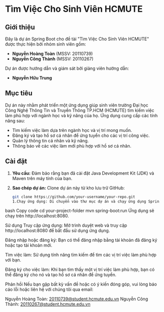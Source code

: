 # Tìm Việc Cho Sinh Viên HCMUTE

## Giới thiệu

Đây là dự án Spring Boot cho đề tài "Tìm Việc Cho Sinh Viên HCMUTE" được thực hiện bởi nhóm sinh viên gồm:

- **Nguyễn Hoàng Toàn** (MSSV: 20110739)
- **Nguyễn Công Thành** (MSSV: 20110267)

Dự án được hướng dẫn và giám sát bởi giảng viên hướng dẫn:

- **Nguyễn Hữu Trung**

## Mục tiêu

Dự án này nhằm phát triển một ứng dụng giúp sinh viên trường Đại học Công Nghệ Thông Tin và Truyền Thông TP.HCM (HCMUTE) tìm kiếm việc làm phù hợp với ngành học và kỹ năng của họ. Ứng dụng cung cấp các tính năng sau:

- Tìm kiếm việc làm dựa trên ngành học và vị trí mong muốn.
- Đăng ký và tạo hồ sơ cá nhân để ứng tuyển cho các vị trí công việc.
- Quản lý thông tin cá nhân và kỹ năng.
- Thông báo về các việc làm mới phù hợp với hồ sơ cá nhân.

## Cài đặt

1. **Yêu cầu:** Đảm bảo rằng bạn đã cài đặt Java Development Kit (JDK) và Maven trên máy tính của bạn.

2. **Sao chép dự án:** Clone dự án này từ kho lưu trữ GitHub:

   ```bash
   git clone https://github.com/your-username/your-repo.git
   1.Chạy ứng dụng: Di chuyển vào thư mục dự án và chạy ứng dụng Spring Boot:

bash
Copy code
cd your-project-folder
mvn spring-boot:run
Ứng dụng sẽ chạy trên http://localhost:8080.

Sử dụng
Truy cập ứng dụng: Mở trình duyệt web và truy cập http://localhost:8080 để bắt đầu sử dụng ứng dụng.

Đăng nhập hoặc đăng ký: Bạn có thể đăng nhập bằng tài khoản đã đăng ký hoặc tạo tài khoản mới.

Tìm việc làm: Sử dụng tính năng tìm kiếm để tìm các vị trí việc làm phù hợp với bạn.

Đăng ký cho việc làm: Khi bạn tìm thấy một vị trí việc làm phù hợp, bạn có thể đăng ký cho nó và tạo hồ sơ cá nhân để ứng tuyển.

Phản hồi
Nếu bạn gặp bất kỳ vấn đề hoặc có ý kiến đóng góp, vui lòng báo cáo lỗi hoặc liên hệ với chúng tôi qua email:

Nguyễn Hoàng Toàn: 20110739@student.hcmute.edu.vn
Nguyễn Công Thành: 20110267@student.hcmute.edu.vn
